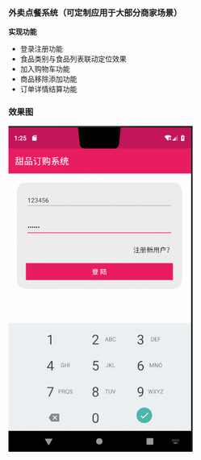 ### 外卖点餐系统（可定制应用于大部分商家场景） ###
**实现功能**

- 登录注册功能
- 食品类别与食品列表联动定位效果
- 加入购物车功能
- 商品移除添加功能
- 订单详情结算功能

### 效果图 ###
![](https://github.com/xiedong11/FoodOrder/blob/master/picture/GIF.gif)